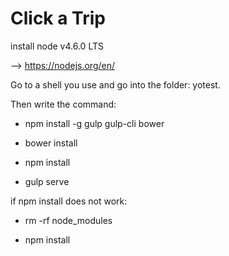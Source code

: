 ﻿# Click a Trip

install node v4.6.0 LTS

  --> https://nodejs.org/en/
  
Go to a shell you use and go into the folder: yotest.

Then write the command:

* npm install -g gulp gulp-cli bower

* bower install

* npm install

* gulp serve

if npm install does not work:

* rm -rf node_modules

* npm install


